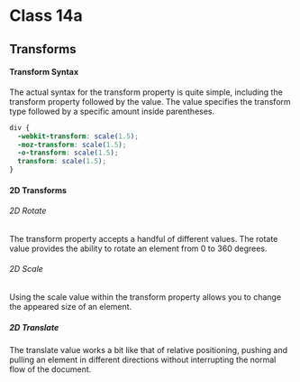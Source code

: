# Class 14a

## Transforms

#### Transform Syntax

The actual syntax for the transform property is quite simple, including the transform property followed by the value. The value specifies the transform type followed by a specific amount inside parentheses.

```css
div {
  -webkit-transform: scale(1.5);
  -moz-transform: scale(1.5);
  -o-transform: scale(1.5);
  transform: scale(1.5);
}
```
#### 2D Transforms

###### 2D Rotate
The transform property accepts a handful of different values. The rotate value provides the ability to rotate an element from 0 to 360 degrees. 

###### 2D Scale
Using the scale value within the transform property allows you to change the appeared size of an element.

##### 2D Translate
The translate value works a bit like that of relative positioning, pushing and pulling an element in different directions without interrupting the normal flow of the document.

